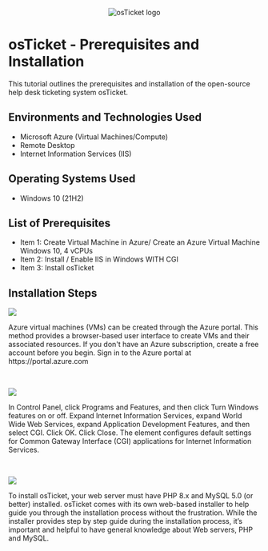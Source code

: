 <p align="center">
<img src="https://i.imgur.com/Clzj7Xs.png" alt="osTicket logo"/>
</p>

<h1>osTicket - Prerequisites and Installation</h1>
This tutorial outlines the prerequisites and installation of the open-source help desk ticketing system osTicket.<br />




<h2>Environments and Technologies Used</h2>

- Microsoft Azure (Virtual Machines/Compute)
- Remote Desktop
- Internet Information Services (IIS)

<h2>Operating Systems Used </h2>

- Windows 10</b> (21H2)

<h2>List of Prerequisites</h2>

- Item 1: Create Virtual Machine in Azure/ Create an Azure Virtual Machine Windows 10, 4 vCPUs 
- Item 2: Install / Enable IIS in Windows WITH CGI 
- Item 3: Install osTicket

<h2>Installation Steps</h2>

<p>
<img src="https://i.imgur.com/ZLPY1dt.png"
</p>
<p>
Azure virtual machines (VMs) can be created through the Azure portal. This method provides a browser-based user interface to create VMs and their associated resources. If you don't have an Azure subscription, create a free account before you begin. Sign in to the Azure portal at https://portal.azure.com
</p>
<br />

<p>
<img src="https://i.imgur.com/XFWmsaN.png" 
</p>
<p>
In Control Panel, click Programs and Features, and then click Turn Windows features on or off. Expand Internet Information Services, expand World Wide Web Services, expand Application Development Features, and then select CGI. Click OK. Click Close. The <cgi> element configures default settings for Common Gateway Interface (CGI) applications for Internet Information Services.
</p>
<br />

<p>
<img src="https://i.imgur.com/5zuTTD2.png"
</p>
<p>
To install osTicket, your web server must have PHP 8.x and MySQL 5.0 (or better) installed. osTicket comes with its own web-based installer to help guide you through the installation process without the frustration. While the installer provides step by step guide during the installation process, it’s important and helpful to have general knowledge about Web servers, PHP and MySQL.
</p>
<br />
